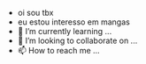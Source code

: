 - oi sou tbx 
- eu estou interesso em mangas 
- 🌱 I’m currently learning ...
- 💞️ I’m looking to collaborate on ...
- 📫 How to reach me ...

<!---
tbxjoao/tbxjoao is a ✨ special ✨ repository because its `README.md` (this file) appears on your GitHub profile.
You can click the Preview link to take a look at your changes.
--->
